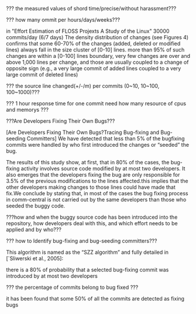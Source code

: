 
??? the measured values of shord time/precise/without harassment???

??? how many ommit per hours/days/weeks???

in "Effort Estimation of FLOSS Projexts A Study of the Linux"  30000 commits/day  (6/7 days)
The density distribution of
changes (see Figures 4) confirms that some 60-70% of the changes (added, deleted
or modified lines) always fall in the size cluster of [0-10] lines. more than 95% of such changes are within a [0-100] lines boundary,
very few changes are over and
above 1,000 lines per change, and those are usually coupled to a change of opposite
sign (e.g., a very large commit of added lines coupled to a very large commit of
deleted lines)

??? the source line changed(+/-/m) per commits  (0~10, 10~100, 100~1000)???

??? 1 hour response time for one commit need how many resource of cpus and memorys ???  

???Are Developers Fixing Their Own Bugs??? 

[Are Developers Fixing Their Own Bugs?Tracing Bug-fixing and Bug-seeding Committers]
We have detected that less than 5% of the bugfixing
commits were handled by who first introduced the changes or “seeded” the bug.

The results of this study show, at first, that in 80% of the cases, the bug-fixing activity
involves source code modified by at most two developers.
It also emerges that the developers
fixing the bug are only responsible for 3.5% of the previous modifications to the lines affected.this implies that the other developers making changes to those lines could have made that fix.We conclude by stating that, in most of the cases the bug fixing process in comm-central is not carried out by the same developers than those who seeded the buggy code.

???how and when the buggy source code has been introduced into the repository, how developers deal with this, and which effort needs to be applied and by who???

??? how to Identify bug-fixing and bug-seeding committers???

This algorithm is named as the “SZZ algorithm” and fully detailed in [´Sliwerski et al., 2005]:

there is a 80% of probability that a selected bug-fixing commit was introduced
by at most two developers

??? the percentage of commits belong to bug fixed ???

it has been found that some 50% of all the commits are detected
as fixing bugs